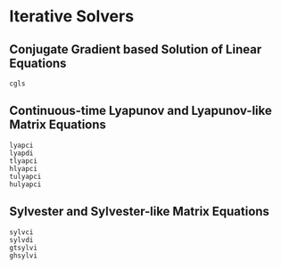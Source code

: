 # Iterative Solvers

## Conjugate Gradient based Solution of Linear Equations

```@docs
cgls
```

## Continuous-time Lyapunov and Lyapunov-like Matrix Equations

```@docs
lyapci
lyapdi
tlyapci
hlyapci
tulyapci
hulyapci
```

## Sylvester and Sylvester-like Matrix Equations

```@docs
sylvci
sylvdi
gtsylvi
ghsylvi
```
